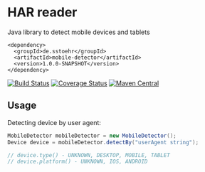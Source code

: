 HAR reader
==========

Java library to detect mobile devices and tablets

```
<dependency>
  <groupId>de.sstoehr</groupId>
  <artifactId>mobile-detector</artifactId>
  <version>1.0.0-SNAPSHOT</version>
</dependency>
```

[![Build Status](https://travis-ci.org/sdstoehr/mobile-detector.png?branch=master)](https://travis-ci.org/sdstoehr/mobile-detector)
[![Coverage Status](https://coveralls.io/repos/sdstoehr/mobile-detector/badge.png?branch=master)](https://coveralls.io/r/sdstoehr/mobile-detector?branch=master)
[![Maven Central](https://img.shields.io/maven-central/v/de.sstoehr/mobile-detector.svg)](http://mvnrepository.com/artifact/de.sstoehr/mobile-detector)

## Usage

Detecting device by user agent:

```java
MobileDetector mobileDetector = new MobileDetector();
Device device = mobileDetector.detectBy("userAgent string");

// device.type() - UNKNOWN, DESKTOP, MOBILE, TABLET
// device.platform() - UNKNOWN, IOS, ANDROID
```

